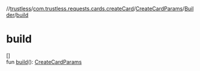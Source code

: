 //[trustless](../../../../index.md)/[com.trustless.requests.cards.createCard](../../index.md)/[CreateCardParams](../index.md)/[Builder](index.md)/[build](build.md)

# build

[]\
fun [build](build.md)(): [CreateCardParams](../index.md)
